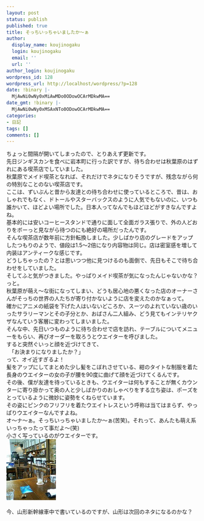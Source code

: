 ```yaml
---
layout: post
status: publish
published: true
title: そっちいっちゃいましたか～ぁ
author:
  display_name: koujinogaku
  login: koujinogaku
  email: ''
  url: ''
author_login: koujinogaku
wordpress_id: 128
wordpress_url: http://localhost/wordpress/?p=128
date: !binary |-
  MjAwNi0wNy0xMiAwMDo0ODowOCArMDkwMA==
date_gmt: !binary |-
  MjAwNi0wNy0xMSAxNTo0ODowOCArMDkwMA==
categories:
- 日記
tags: []
comments: []
---
```

<p>ちょっと間隔が開いてしまったので、とりあえず更新です。<br />
先日ジンギスカンを食べに岩本町に行った訳ですが、待ち合わせは秋葉原のはずれにある喫茶店でしていました。<br />
秋葉原でメイド喫茶となれば、それだけでネタになりそうですが、残念ながら何の特別なことのない喫茶店です。<br />
ここは、ずいぶんと昔から友達との待ち合わせに使っているところで、昔は、おしゃれでもなく、ドトールやスターバックスのように人気でもないのに、いつも誰かいて、ほどよい場所でした。日本人ってなんでもほどほどがすきなんですよね。<br />
基本的には安いコーヒースタンドで通りに面して全面ガラス張りで、外の人どおりをボーっと見ながら待つのにも絶好の場所だったんです。<br />
そんな喫茶店が数年前に方針転換しました。少しばかり店のグレードをアップしたつもりのようで、値段は1.5～2倍になり内容物は同じ。店は密室感を増して内装はアンティークな感じです。<br />
どうしちゃったの？とは思いつつ他に見つけるのも面倒で、先日もそこで待ち合わせをしていました。<br />
そしてふと気がつきました。やっぱりメイド喫茶が気になったんじゃないかな？っと。<br />
秋葉原が萌え～な街になってしまい、どうも居心地の悪くなった店のオーナーさんがそっちの世界の人たちが寄り付かないように店を変えたのかなぁって。<br />
確かにアニメの紙袋を下げた人はいないどころか、スーツのよれていない歳のいったサラリーマンとその子分とか、おばさん二人組み、どう見てもインテリヤクザなんていう客層に変わってしまいました。<br />
そんな中、先日いつものように待ち合わせで店を訪れ、テーブルについてメニューをもらい、再びオーダーを取ろうとウエイターを呼びました。<br />
すると突然ぐいっと顔を近づけてきて、<br />
　「お決まりになりましたか？」<br />
って、オイ近すぎるよ！<br />
髪をアップにしてまとめた少し髪をこぼれさせている、紺のタイトな制服を着た長身のウエイターの女の子が腰を90度に曲げて顔を近づけてくるんです。<br />
その後、僕が友達を待っているときも、ウエイターは何もすることが無くカウンターに寄り掛かって奥の人と少しばかりのおしゃべりをする立ち姿は、ポーズをとっているように微妙に姿勢をくねらせています。<br />
その姿にピンクのフリフリを着たウエイトレスという呼称は当てはまらず、やっぱりウエイターなんですよね。<br />
オ～ナ～ぁ。そっちいっちゃいましたか～ぁ(苦笑)。それって、あんたも萌え系いっちゃったって事だよ～(笑)<br />
小さく写っているのがウエイターです。<br />
<a href="/blog/img/20060712.jpg" target="_blank"><img src="/blog/img/20060712.jpg" alt="" border="0"></a><br clear="all"><br />
今、山形新幹線車中で書いているのですが、山形は次回のネタになるのかな？</p>
